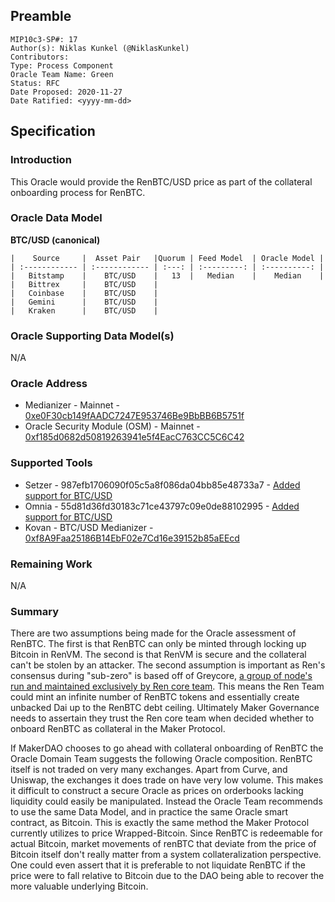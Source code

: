 ## Preamble
```
MIP10c3-SP#: 17
Author(s): Niklas Kunkel (@NiklasKunkel)
Contributors:
Type: Process Component
Oracle Team Name: Green
Status: RFC
Date Proposed: 2020-11-27
Date Ratified: <yyyy-mm-dd>
```

## Specification

### Introduction

This Oracle would provide the RenBTC/USD price as part of the collateral onboarding process for RenBTC.

### Oracle Data Model 

 **BTC/USD (canonical)**

    |    Source     |  Asset Pair   |Quorum | Feed Model  | Oracle Model |
    | :------------ | :------------ | :---: | :---------: | :----------: | 
    |   Bitstamp    |    BTC/USD    |   13  |   Median    |    Median    |
    |   Bittrex     |    BTC/USD    |
    |   Coinbase    |    BTC/USD    |
    |   Gemini      |    BTC/USD    |
    |   Kraken      |    BTC/USD    |


### Oracle Supporting Data Model(s)

N/A

### Oracle Address
- Medianizer - Mainnet - [0xe0F30cb149fAADC7247E953746Be9BbBB6B5751f](https://etherscan.io/address/0xe0F30cb149fAADC7247E953746Be9BbBB6B5751f)
- Oracle Security Module (OSM) - Mainnet - [0xf185d0682d50819263941e5f4EacC763CC5C6C42](https://etherscan.io/address/0xf185d0682d50819263941e5f4EacC763CC5C6C42)
    
### Supported Tools
- Setzer - 987efb1706090f05c5a8f086da04bb85e48733a7 - [Added support for BTC/USD](https://github.com/makerdao/setzer-mcd/commit/ee89b1835f170eaf0ef585a4ae9f897bb6dfef8d)
- Omnia - 55d81d36fd30183c71ce43797c09e0de88102995 - [Added support for BTC/USD](https://github.com/makerdao/oracles-v2/commit/03c42aed8bbdc4097df771648213c7f3de99ad61)
- Kovan - BTC/USD Medianizer - [0xf8A9Faa25186B14EbF02e7Cd16e39152b85aEEcd](https://kovan.etherscan.io/address/0xf8A9Faa25186B14EbF02e7Cd16e39152b85aEEcd)

### Remaining Work

N/A

### Summary

There are two assumptions being made for the Oracle assessment of RenBTC. The first is that RenBTC can only be minted through locking up Bitcoin in RenVM. The second is that RenVM is secure and the collateral can't be stolen by an attacker. The second assumption is important as Ren's consensus during "sub-zero" is based off of Greycore, [a group of node's run and maintained exclusively by Ren core team](https://medium.com/renproject/renvm-and-the-road-to-decentralisation-72213c3bee3a). This means the Ren Team could mint an infinite number of RenBTC tokens and essentially create unbacked Dai up to the RenBTC debt ceiling. Ultimately Maker Governance needs to assertain they trust the Ren core team when decided whether to onboard RenBTC as collateral in the Maker Protocol.

If MakerDAO chooses to go ahead with collateral onboarding of RenBTC the Oracle Domain Team suggests the following Oracle composition. RenBTC itself is not traded on very many exchanges. Apart from Curve, and Uniswap, the exchanges it does trade on have very low volume. This makes it difficult to construct a secure Oracle as prices on orderbooks lacking liquidity could easily be manipulated. Instead the Oracle Team recommends to use the same Data Model, and in practice the same Oracle smart contract, as Bitcoin. This is exactly the same method the Maker Protocol currently utilizes to price Wrapped-Bitcoin. Since RenBTC is redeemable for actual Bitcoin, market movements of renBTC that deviate from the price of Bitcoin itself don't really matter from a system collateralization perspective. One could even assert that it is preferable to not liquidate RenBTC if the price were to fall relative to Bitcoin due to the DAO being able to recover the more valuable underlying Bitcoin.